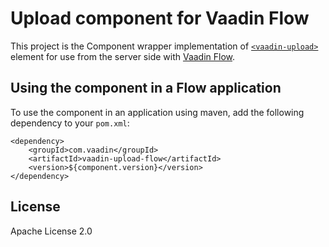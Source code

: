 # Upload component for Vaadin Flow

This project is the Component wrapper implementation of [`<vaadin-upload>`](https://github.com/vaadin/web-components/tree/main/packages/upload) element
for use from the server side with [Vaadin Flow](https://github.com/vaadin/flow).

## Using the component in a Flow application

To use the component in an application using maven,
add the following dependency to your `pom.xml`:
```
<dependency>
    <groupId>com.vaadin</groupId>
    <artifactId>vaadin-upload-flow</artifactId>
    <version>${component.version}</version>
</dependency>
```

## License

Apache License 2.0
